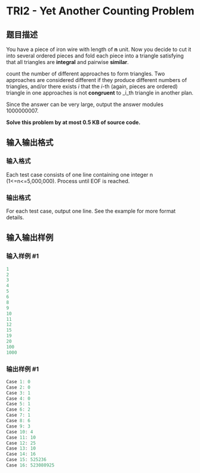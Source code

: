# TRI2 - Yet Another Counting Problem

## 题目描述

You have a piece of iron wire with length of **n** unit. Now you decide to cut it into several ordered pieces and fold each piece into a triangle satisfying that all triangles are **integral** and pairwise **similar**.

count the number of different approaches to form triangles. Two approaches are considered different if they produce different numbers of triangles, and/or there exists _i_ that the _i_-th (again, pieces are ordered) triangle in one approaches is not **congruent** to _i_th triangle in another plan.

Since the answer can be very large, output the answer modules 1000000007.

**Solve this problem by at most 0.5 KB of source code.**

## 输入输出格式

### 输入格式

Each test case consists of one line containing one integer n (1<=n<=5,000,000). Process until EOF is reached.

### 输出格式

For each test case, output one line. See the example for more format details.

## 输入输出样例

### 输入样例 #1

```cpp
1
2
3
4
5
6
8
9
10
11
12
15
19
20
100
1000
```


### 输出样例 #1

```cpp
Case 1: 0
Case 2: 0
Case 3: 1
Case 4: 0
Case 5: 1
Case 6: 2
Case 7: 1
Case 8: 6
Case 9: 3
Case 10: 4
Case 11: 10
Case 12: 25
Case 13: 10
Case 14: 16
Case 15: 525236
Case 16: 523080925
```


